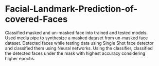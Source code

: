 # Facial-Landmark-Prediction-of-covered-Faces
Classified masked and un-masked face into trained and tested models. Used media pipe to synthesize a masked dataset from un-masked face dataset. 
Detected faces while testing data using Single Shot face detector and classified them using Neural networks. 
Using the classifier, classified the detected faces under the mask with highest accuracy considering higher epochs.
